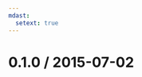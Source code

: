 ```yaml
---
mdast:
  setext: true
---
```


<!--lint disable no-multiple-toplevel-headings-->

0.1.0 / 2015-07-02
==================
